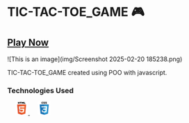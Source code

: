 # TIC-TAC-TOE_GAME 🎮

## [Play Now](https://alimar440.github.io/TIC-TAC-TOE_GAME/)

![This is an image](img/Screenshot 2025-02-20 185238.png)



TIC-TAC-TOE_GAME created using POO with javascript. 

### Technologies Used

</a>  &emsp;   <a href="https://www.w3.org/html/" target="_blank" rel="noreferrer"> <img src="https://raw.githubusercontent.com/devicons/devicon/master/icons/html5/html5-original-wordmark.svg" alt="html5" width="30" height="30"/> </a>  &emsp;   <a href="https://www.w3schools.com/css/" target="_blank" rel="noreferrer"> <img src="https://raw.githubusercontent.com/devicons/devicon/master/icons/css3/css3-original-wordmark.svg" alt="css3" width="30" height="30"/> </a>


 	
